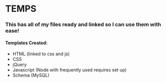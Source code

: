 # TEMPS

### This has all of my files ready and linked so I can use them with ease!

#### Templates Created:

* HTML (linked to css and js)
* CSS
* jQuery
* Javascript (Node with frequently used requires set up)
* Schema (MySQL)

